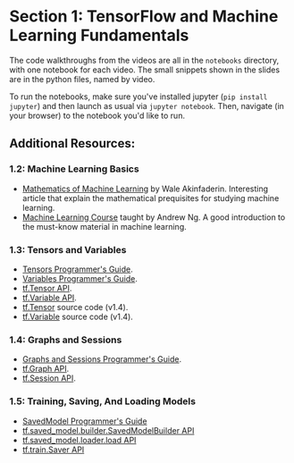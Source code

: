 # Section 1: TensorFlow and Machine Learning Fundamentals

The code walkthroughs from the videos are all in the `notebooks` directory, with
one notebook for each video. The small snippets shown in the slides are in the python files, named by video.

To run the notebooks, make sure you've installed jupyter (`pip install jupyter`) and then launch as usual via `jupyter notebook`. Then, navigate (in your browser) to the notebook you'd like to run.

## Additional Resources:

### 1.2: Machine Learning Basics

- [Mathematics of Machine Learning](https://towardsdatascience.com/the-mathematics-of-machine-learning-894f046c568) by Wale Akinfaderin. Interesting article that explain the mathematical prequisites for studying machine learning.
- [Machine Learning Course](https://www.coursera.org/learn/machine-learning) taught by Andrew Ng. A good introduction to the must-know material in machine learning.

### 1.3: Tensors and Variables

- [Tensors Programmer's Guide](https://www.tensorflow.org/programmers_guide/tensors).
- [Variables Programmer's Guide](https://www.tensorflow.org/programmers_guide/variables).
- [tf.Tensor API](https://www.tensorflow.org/api_docs/python/tf/Tensor).
- [tf.Variable API](https://www.tensorflow.org/api_docs/python/tf/Variable).
- [tf.Tensor](https://github.com/tensorflow/tensorflow/blob/r1.4/tensorflow/python/framework/ops.py#L183) source code (v1.4).
- [tf.Variable](https://github.com/tensorflow/tensorflow/blob/r1.4/tensorflow/python/ops/variables.py#L36) source code (v1.4).

### 1.4: Graphs and Sessions

- [Graphs and Sessions Programmer's Guide](https://www.tensorflow.org/programmers_guide/graphs).
- [tf.Graph API](https://www.tensorflow.org/api_docs/python/tf/Graph).
- [tf.Session API](https://www.tensorflow.org/api_docs/python/tf/Session).

### 1.5: Training, Saving, And Loading Models

- [SavedModel Programmer's Guide](https://www.tensorflow.org/programmers_guide/saved_model)
- [tf.saved_model.builder.SavedModelBuilder API](https://www.tensorflow.org/api_docs/python/tf/saved_model/builder/SavedModelBuilder)
- [tf.saved_model.loader.load API](https://www.tensorflow.org/api_docs/python/tf/saved_model/loader/load)
- [tf.train.Saver API](https://www.tensorflow.org/api_docs/python/tf/train/Saver)
